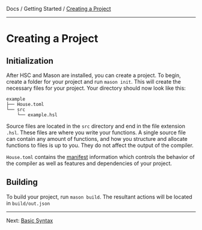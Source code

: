 Docs / Getting Started / [Creating a Project](creating-a-project.md)

---

# Creating a Project

## Initialization

After HSC and Mason are installed, you can create a project. To begin,
 create a folder for your project and run `mason init`. This will create
 the necessary files for your project. Your directory should now look
 like this:

```
example
├── House.toml
└── src
    └── example.hsl
```

Source files are located in the `src` directory and end in the file
 extension `.hsl`. These files are where you write your functions. A
 single source file can contain any amount of functions, and how you
 structure and allocate functions to files is up to you. They do not
 affect the output of the compiler.

`House.toml` contains the [manifest](../reference/manifest.md) information
 which controls the behavior of the compiler as well as features and
 dependencies of your project.

## Building

To build your project, run `mason build`. The resultant actions will be
 located in `build/out.json`

---

Next: [Basic Syntax](basic-syntax.md)